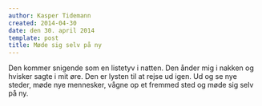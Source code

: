 ```yaml
---
author: Kasper Tidemann
created: 2014-04-30
date: den 30. april 2014
template: post
title: Møde sig selv på ny
---
```


Den kommer snigende som en listetyv i natten. Den ånder mig i nakken og hvisker sagte i mit øre. Den er lysten til at rejse ud igen. Ud og se nye steder, møde nye mennesker, vågne op et fremmed sted og møde sig selv på ny.
